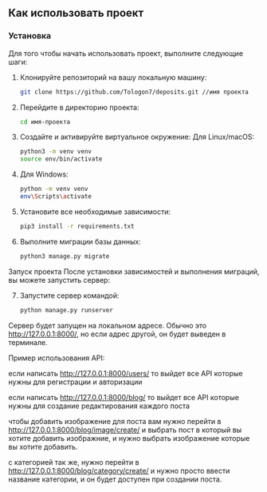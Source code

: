 ## Как использовать проект

### Установка

Для того чтобы начать использовать проект, выполните следующие шаги:

1. Клонируйте репозиторий на вашу локальную машину:
   ```bash
   git clone https://github.com/Tologon7/deposits.git //имя проекта
2. Перейдите в директорию проекта:
   ```bash
   cd имя-проекта
3. Создайте и активируйте виртуальное окружение: Для Linux/macOS:
   ```bash
   python3 -m venv venv
   source env/bin/activate


4. Для Windows:
   ```bash
   python -m venv venv
   env\Scripts\activate


5. Установите все необходимые зависимости:
   ```bash
   pip3 install -r requirements.txt


6. Выполните миграции базы данных:
   ```bash
   python3 manage.py migrate


Запуск проекта
После установки зависимостей и выполнения миграций, вы можете запустить сервер:

7. Запустите сервер командой:
   ```bash
   python manage.py runserver

Сервер будет запущен на локальном адресе. Обычно это http://127.0.0.1:8000/, но если адрес другой, он будет выведен в терминале.


Пример использования API:

если написать http://127.0.0.1:8000/users/
то выйдет все API которые нужны для регистрации и авторизации

если написать http://127.0.0.1:8000/blog/
то выйдет все API которые нужны для создание редактирования каждого поста

чтобы добавить изображение для поста вам нужно перейти в http://127.0.0.1:8000/blog/image/create/ и выбрать пост в который вы хотите добавить изображние, и нужно выбрать изображение которые вы хотите добавить.

с категорией так же, нужно перейти в http://127.0.0.1:8000/blog/category/create/ и нужно просто ввести название категории, и он будет доступен при создании поста.



